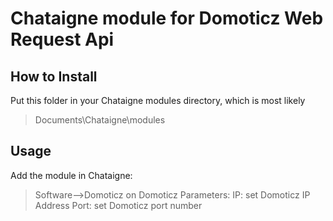 # Chataigne module for Domoticz Web Request Api 


## How to Install
Put this folder in your Chataigne modules directory, which is most likely 
>Documents\Chataigne\modules

## Usage
Add the module in Chataigne:
>Software-->Domoticz
> on Domoticz Parameters:
> IP: set Domoticz IP Address
> Port: set Domoticz port number
